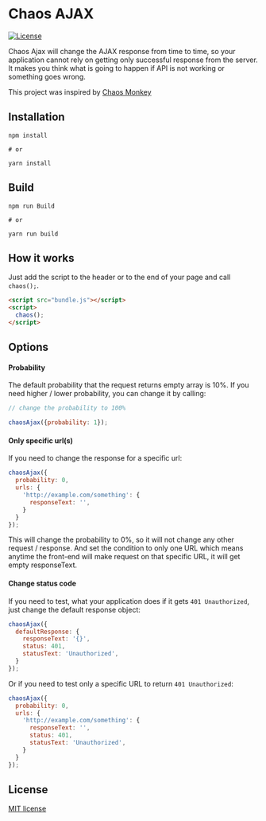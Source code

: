 # Chaos AJAX

[![License](https://img.shields.io/badge/License-MIT-blue.svg?maxAge=2592000)](https://github.com/juffalow/chaos-ajax/blob/master/LICENSE)

Chaos Ajax will change the AJAX response from time to time, so your application
cannot rely on getting only successful response from the server. It makes you
think what is going to happen if API is not working or something goes wrong.

This project was inspired by [Chaos Monkey](https://github.com/Netflix/chaosmonkey)

## Installation

```shell
npm install

# or

yarn install
```

## Build

```shell
npm run Build

# or

yarn run build
```

## How it works

Just add the script to the header or to the end of your page and call `chaos();`.

```html
<script src="bundle.js"></script>
<script>
  chaos();
</script>
```

## Options

#### Probability

The default probability that the request returns empty array is 10%. If you
need higher / lower probability, you can change it by calling:

```javascript
// change the probability to 100%

chaosAjax({probability: 1});
```

#### Only specific url(s)

If you need to change the response for a specific url:

```javascript
chaosAjax({
  probability: 0,
  urls: {
    'http://example.com/something': {
      responseText: '',
    }
  }
});
```

This will change the probability to 0%, so it will not change any other request / response.
And set the condition to only one URL which means anytime the front-end will make request on that specific
URL, it will get empty responseText.

#### Change status code

If you need to test, what your application does if it gets `401 Unauthorized`, just change the default response object:

```javascript
chaosAjax({
  defaultResponse: {
    responseText: '{}',
    status: 401,
    statusText: 'Unauthorized',
  }
});
```

Or if you need to test only a specific URL to return `401 Unauthorized`:

```javascript
chaosAjax({
  probability: 0,
  urls: {
    'http://example.com/something': {
      responseText: '',
      status: 401,
      statusText: 'Unauthorized',
    }
  }
});
```

## License

[MIT license](./LICENSE)
